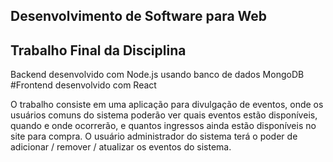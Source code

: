 ## Desenvolvimento de Software para Web
## Trabalho Final da Disciplina

Backend desenvolvido com Node.js usando banco de dados MongoDB
#Frontend desenvolvido com React

O trabalho consiste em uma aplicação para divulgação de eventos, onde os usuários comuns do sistema poderão ver quais eventos
estão disponíveis, quando e onde ocorrerão, e quantos ingressos ainda estão disponíveis no site para compra. O usuário administrador
do sistema terá o poder de adicionar / remover / atualizar os eventos do sistema.
